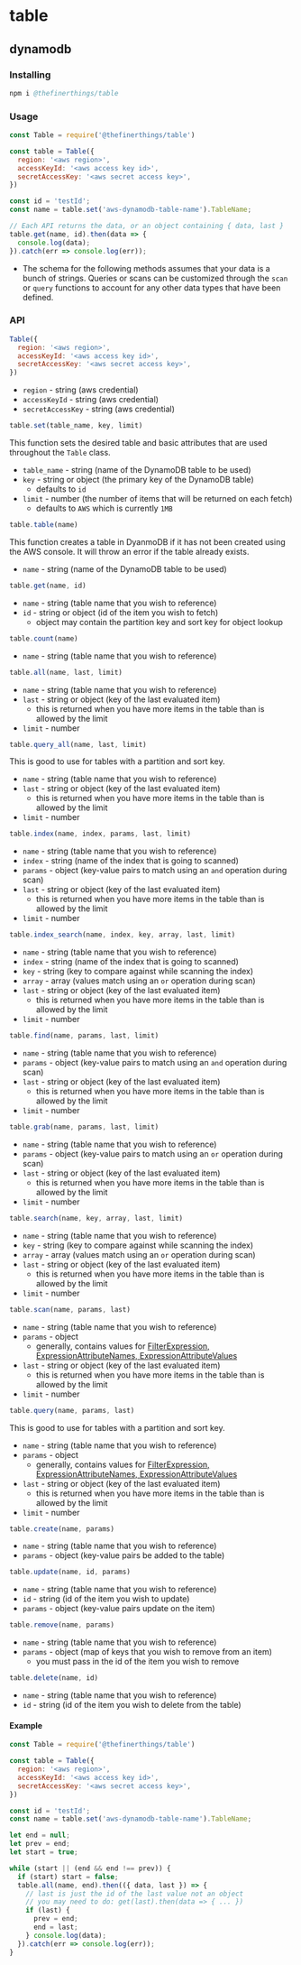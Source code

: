 # table
## dynamodb

### Installing
```s
npm i @thefinerthings/table
```

### Usage
```js
const Table = require('@thefinerthings/table')

const table = Table({
  region: '<aws region>',
  accessKeyId: '<aws access key id>',
  secretAccessKey: '<aws secret access key>',
})

const id = 'testId';
const name = table.set('aws-dynamodb-table-name').TableName;

// Each API returns the data, or an object containing { data, last }
table.get(name, id).then(data => {
  console.log(data);
}).catch(err => console.log(err));
```
* The schema for the following methods assumes that your data is a bunch of strings. Queries or scans can be customized through the `scan` or  `query` functions to account for any other data types that have been defined.

### API
```js
Table({
  region: '<aws region>',
  accessKeyId: '<aws access key id>',
  secretAccessKey: '<aws secret access key>',
})
```
* `region` - string (aws credential)
* `accessKeyId` - string (aws credential)
* `secretAccessKey` - string (aws credential)

```js
table.set(table_name, key, limit)
```
This function sets the desired table and basic attributes that are used throughout the `Table` class.
* `table_name` - string (name of the DynamoDB table to be used)
* `key` - string or object (the primary key of the DynamoDB table)
  * defaults to `id`
* `limit` - number (the number of items that will be returned on each fetch)
  * defaults to `AWS` which is currently `1MB`

```js
table.table(name)
```
This function creates a table in DyanmoDB if it has not been created using the AWS console. It will throw an error if the table already exists.
* `name` - string (name of the DynamoDB table to be used)

```js
table.get(name, id)
```
* `name` - string (table name that you wish to reference)
* `id` - string or object (id of the item you wish to fetch)
  * object may contain the partition key and sort key for object lookup

```js
table.count(name)
```
* `name` - string (table name that you wish to reference)

```js
table.all(name, last, limit)
```
* `name` - string (table name that you wish to reference)
* `last` - string or object (key of the last evaluated item)
  * this is returned when you have more items in the table than is allowed by the limit
* `limit` - number

```js
table.query_all(name, last, limit)
```
This is good to use for tables with a partition and sort key.
* `name` - string (table name that you wish to reference)
* `last` - string or object (key of the last evaluated item)
  * this is returned when you have more items in the table than is allowed by the limit
* `limit` - number

```js
table.index(name, index, params, last, limit)
```
* `name` - string (table name that you wish to reference)
* `index` - string (name of the index that is going to scanned)
* `params` - object (key-value pairs to match using an `and` operation during scan)
* `last` - string or object (key of the last evaluated item)
  * this is returned when you have more items in the table than is allowed by the limit
* `limit` - number

```js
table.index_search(name, index, key, array, last, limit)
```
* `name` - string (table name that you wish to reference)
* `index` - string (name of the index that is going to scanned)
* `key` - string (key to compare against while scanning the index)
* `array` - array (values match using an `or` operation during scan)
* `last` - string or object (key of the last evaluated item)
  * this is returned when you have more items in the table than is allowed by the limit
* `limit` - number

```js
table.find(name, params, last, limit)
```
* `name` - string (table name that you wish to reference)
* `params` - object (key-value pairs to match using an `and` operation during scan)
* `last` - string or object (key of the last evaluated item)
  * this is returned when you have more items in the table than is allowed by the limit
* `limit` - number

```js
table.grab(name, params, last, limit)
```
* `name` - string (table name that you wish to reference)
* `params` - object (key-value pairs to match using an `or` operation during scan)
* `last` - string or object (key of the last evaluated item)
  * this is returned when you have more items in the table than is allowed by the limit
* `limit` - number

```js
table.search(name, key, array, last, limit)
```
* `name` - string (table name that you wish to reference)
* `key` - string (key to compare against while scanning the index)
* `array` - array (values match using an `or` operation during scan)
* `last` - string or object (key of the last evaluated item)
  * this is returned when you have more items in the table than is allowed by the limit
* `limit` - number

```js
table.scan(name, params, last)
```
* `name` - string (table name that you wish to reference)
* `params` - object 
  * generally, contains values for [FilterExpression, ExpressionAttributeNames, ExpressionAttributeValues](https://docs.aws.amazon.com/amazondynamodb/latest/APIReference/API_Scan.html)
* `last` - string or object (key of the last evaluated item)
  * this is returned when you have more items in the table than is allowed by the limit
* `limit` - number

```js
table.query(name, params, last)
```
This is good to use for tables with a partition and sort key.
* `name` - string (table name that you wish to reference)
* `params` - object
  * generally, contains values for [FilterExpression, ExpressionAttributeNames, ExpressionAttributeValues](https://docs.aws.amazon.com/amazondynamodb/latest/APIReference/API_Scan.html)
* `last` - string or object (key of the last evaluated item)
  * this is returned when you have more items in the table than is allowed by the limit
* `limit` - number

```js
table.create(name, params)
```
* `name` - string (table name that you wish to reference)
* `params` - object (key-value pairs be added to the table)

```js
table.update(name, id, params)
```
* `name` - string (table name that you wish to reference)
* `id` - string (id of the item you wish to update)
* `params` - object (key-value pairs update on the item)

```js
table.remove(name, params)
```
* `name` - string (table name that you wish to reference)
* `params` - object (map of keys that you wish to remove from an item)
  * you must pass in the id of the item you wish to remove

```js
table.delete(name, id)
```
* `name` - string (table name that you wish to reference)
* `id` - string (id of the item you wish to delete from the table)

#### Example
```js
const Table = require('@thefinerthings/table')

const table = Table({
  region: '<aws region>',
  accessKeyId: '<aws access key id>',
  secretAccessKey: '<aws secret access key>',
})

const id = 'testId';
const name = table.set('aws-dynamodb-table-name').TableName;

let end = null; 
let prev = end; 
let start = true;

while (start || (end && end !== prev)) {
  if (start) start = false;
  table.all(name, end).then(({ data, last }) => {
    // last is just the id of the last value not an object
    // you may need to do: get(last).then(data => { ... })
    if (last) {
      prev = end;
      end = last;
    } console.log(data);
  }).catch(err => console.log(err));
}
```
